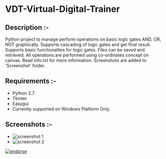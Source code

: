 VDT-Virtual-Digital-Trainer
===========================

Description :-
-----------------------------------------------------------------------------------------------------------
Python project to manage perform operations on basic logic gates AND, OR, NOT graphically.
Supports cascading of logic gates and get final result. Supports basic functionalites for logic 
gates. Files can be saved and retrieved. All operations are performed using co-ordinates concept on canvas.
Read info.txt for more information. Screenshots are added to 'Screenshot' folder.

Requirements :-
-----------------------------------------------------------------------------------------------------------
* Python 2.7
* Tkinter
* Easygui
* Currently supported on Windows Platform Only.


Screenshots :- 
-----------------------------------------------------------------------------------------------------------
* ![screenshot 1](https://github.com/tripples/VDT-Virtual-Digital-Trainer/blob/master/screenshots/main5.png)
* ![screenshot 2](https://github.com/tripples/VDT-Virtual-Digital-Trainer/blob/master/screenshots/main8.png)


[![endorse](http://api.coderwall.com/tripples/endorsecount.png)](http://coderwall.com/tripples)

